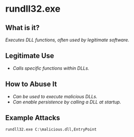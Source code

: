 # rundll32.exe
## What is it?
*Executes DLL functions, often used by legitimate software.*

## Legitimate Use
- *Calls specific functions within DLLs.*

## How to Abuse It
- *Can be used to execute malicious DLLs.*
- *Can enable persistence by calling a DLL at startup.*

## Example Attacks
```
rundll32.exe C:\malicious.dll,EntryPoint
```
